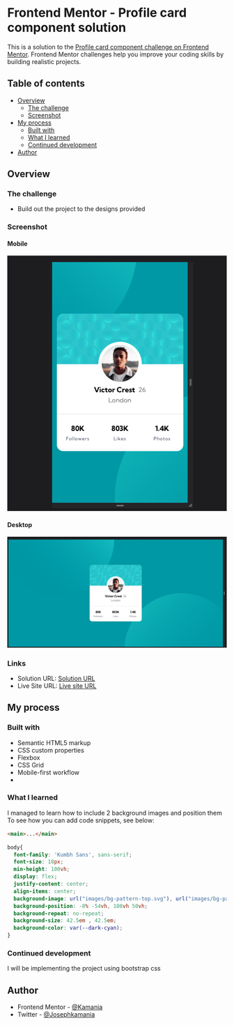 # Frontend Mentor - Profile card component solution

This is a solution to the [Profile card component challenge on Frontend Mentor](https://www.frontendmentor.io/challenges/profile-card-component-cfArpWshJ). Frontend Mentor challenges help you improve your coding skills by building realistic projects. 

## Table of contents

- [Overview](#overview)
  - [The challenge](#the-challenge)
  - [Screenshot](#screenshot)
- [My process](#my-process)
  - [Built with](#built-with)
  - [What I learned](#what-i-learned)
  - [Continued development](#continued-development)
- [Author](#author)


## Overview

### The challenge

- Build out the project to the designs provided

### Screenshot
#### Mobile
![](screenshot-mobile.png)

#### Desktop
![](screenshot-desktop.png)

### Links

- Solution URL: [Solution URL](https://github.com/Kamania/profile-card-component-main)
- Live Site URL: [Live site URL](https://profile-card-component-main-six-beryl.vercel.app/)

## My process

### Built with

- Semantic HTML5 markup
- CSS custom properties
- Flexbox
- CSS Grid
- Mobile-first workflow
- 
### What I learned

I managed to learn how to include 2 background images and position them
To see how you can add code snippets, see below:

```html
<main>...</main>
```
```css
body{
  font-family: 'Kumbh Sans', sans-serif;
  font-size: 18px;
  min-height: 100vh;
  display: flex;
  justify-content: center;
  align-items: center;
  background-image: url("images/bg-pattern-top.svg"), url("images/bg-pattern-bottom.svg");
  background-position: -8% -54vh, 108vh 50vh;
  background-repeat: no-repeat;
  background-size: 42.5em , 42.5em;
  background-color: var(--dark-cyan);
}
```

### Continued development

I will be implementing the project using bootstrap css

## Author

- Frontend Mentor - [@Kamania](https://www.frontendmentor.io/profile/Kamania)
- Twitter - [@Josephkamania](https://twitter.com/Josephkamania)
